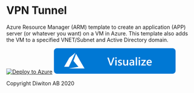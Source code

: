 # VPN Tunnel
Azure Resource Manager (ARM) template to create an application (APP) server (or whatever you want) on a VM in Azure. 
This template also adds the VM to a specified VNET/Subnet and Active Directory domain.

[![Deploy to Azure](https://aka.ms/deploytoazurebutton)](https://portal.azure.com/#create/Microsoft.Template/uri/https%3A%2F%2Fraw.githubusercontent.com%2FDiwitonAB%2Farm%2Fmaster%2Fapp%2Fapp-deployment.json) [![Visualize](https://raw.githubusercontent.com/Azure/azure-quickstart-templates/master/1-CONTRIBUTION-GUIDE/images/visualizebutton.svg?sanitize=true)](http://armviz.io/#/?load=https%3A%2F%2Fraw.githubusercontent.com%2FDiwitonAB%2Farm%2Fmaster%2Fapp%2Fapp-deployment.json)

Copyright Diwiton AB 2020
